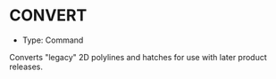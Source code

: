 # CONVERT

- Type: Command

Converts "legacy" 2D polylines and hatches for use with later product releases.
